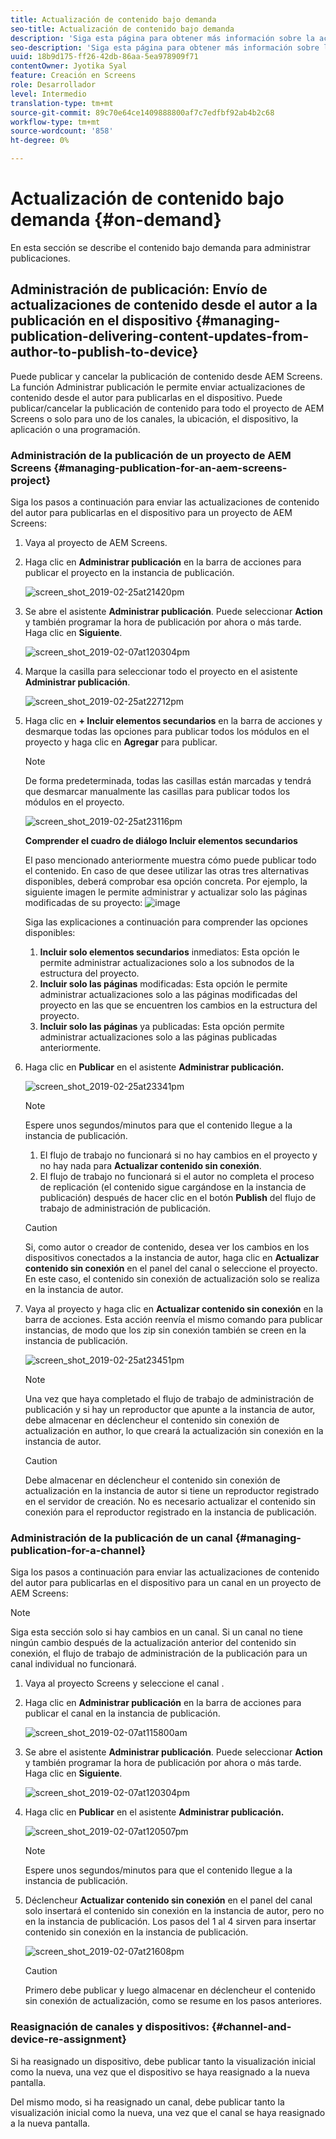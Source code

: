 ```yaml
---
title: Actualización de contenido bajo demanda
seo-title: Actualización de contenido bajo demanda
description: 'Siga esta página para obtener más información sobre la actualización de contenido bajo demanda.  '
seo-description: 'Siga esta página para obtener más información sobre la actualización de contenido bajo demanda.  '
uuid: 18b9d175-ff26-42db-86aa-5ea978909f71
contentOwner: Jyotika Syal
feature: Creación en Screens
role: Desarrollador
level: Intermedio
translation-type: tm+mt
source-git-commit: 89c70e64ce1409888800af7c7edfbf92ab4b2c68
workflow-type: tm+mt
source-wordcount: '858'
ht-degree: 0%

---
```



# Actualización de contenido bajo demanda {#on-demand}

En esta sección se describe el contenido bajo demanda para administrar publicaciones.

## Administración de publicación: Envío de actualizaciones de contenido desde el autor a la publicación en el dispositivo {#managing-publication-delivering-content-updates-from-author-to-publish-to-device}

Puede publicar y cancelar la publicación de contenido desde AEM Screens. La función Administrar publicación le permite enviar actualizaciones de contenido desde el autor para publicarlas en el dispositivo. Puede publicar/cancelar la publicación de contenido para todo el proyecto de AEM Screens o solo para uno de los canales, la ubicación, el dispositivo, la aplicación o una programación.

### Administración de la publicación de un proyecto de AEM Screens {#managing-publication-for-an-aem-screens-project}

Siga los pasos a continuación para enviar las actualizaciones de contenido del autor para publicarlas en el dispositivo para un proyecto de AEM Screens:

1. Vaya al proyecto de AEM Screens.
1. Haga clic en **Administrar publicación** en la barra de acciones para publicar el proyecto en la instancia de publicación.

   ![screen_shot_2019-02-25at21420pm](assets/screen_shot_2019-02-25at21420pm.png)

1. Se abre el asistente **Administrar publicación**. Puede seleccionar **Action** y también programar la hora de publicación por ahora o más tarde. Haga clic en **Siguiente**. 

   ![screen_shot_2019-02-07at120304pm](assets/screen_shot_2019-02-07at120304pm.png)

1. Marque la casilla para seleccionar todo el proyecto en el asistente **Administrar publicación**.

   ![screen_shot_2019-02-25at22712pm](assets/screen_shot_2019-02-25at22712pm.png)

1. Haga clic en **+ Incluir elementos secundarios** en la barra de acciones y desmarque todas las opciones para publicar todos los módulos en el proyecto y haga clic en **Agregar** para publicar.

   >[!NOTE]
   >
   >De forma predeterminada, todas las casillas están marcadas y tendrá que desmarcar manualmente las casillas para publicar todos los módulos en el proyecto.

   ![screen_shot_2019-02-25at23116pm](assets/screen_shot_2019-02-25at23116pm.png)

   **Comprender el cuadro de diálogo Incluir elementos secundarios**

   El paso mencionado anteriormente muestra cómo puede publicar todo el contenido. En caso de que desee utilizar las otras tres alternativas disponibles, deberá comprobar esa opción concreta.
Por ejemplo, la siguiente imagen le permite administrar y actualizar solo las páginas modificadas de su proyecto:
   ![image](assets/author-publish-manage.png)

   Siga las explicaciones a continuación para comprender las opciones disponibles:

   1. **Incluir solo elementos secundarios** inmediatos: Esta opción le permite administrar actualizaciones solo a los subnodos de la estructura del proyecto.
   1. **Incluir solo las páginas** modificadas: Esta opción le permite administrar actualizaciones solo a las páginas modificadas del proyecto en las que se encuentren los cambios en la estructura del proyecto.
   1. **Incluir solo las páginas** ya publicadas: Esta opción permite administrar actualizaciones solo a las páginas publicadas anteriormente.


1. Haga clic en **Publicar** en el asistente **Administrar publicación.**

   ![screen_shot_2019-02-25at23341pm](assets/screen_shot_2019-02-25at23341pm.png)

   >[!NOTE]
   >
   >Espere unos segundos/minutos para que el contenido llegue a la instancia de publicación.
   >
   >
   >    1. El flujo de trabajo no funcionará si no hay cambios en el proyecto y no hay nada para **Actualizar contenido sin conexión**.
   >    1. El flujo de trabajo no funcionará si el autor no completa el proceso de replicación (el contenido sigue cargándose en la instancia de publicación) después de hacer clic en el botón **Publish** del flujo de trabajo de administración de publicación.


   >[!CAUTION]
   >Si, como autor o creador de contenido, desea ver los cambios en los dispositivos conectados a la instancia de autor, haga clic en **Actualizar contenido sin conexión** en el panel del canal o seleccione el proyecto. En este caso, el contenido sin conexión de actualización solo se realiza en la instancia de autor.

1. Vaya al proyecto y haga clic en **Actualizar contenido sin conexión** en la barra de acciones. Esta acción reenvía el mismo comando para publicar instancias, de modo que los zip sin conexión también se creen en la instancia de publicación.

   ![screen_shot_2019-02-25at23451pm](assets/screen_shot_2019-02-25at23451pm.png)


   >[!NOTE]
   >
   >Una vez que haya completado el flujo de trabajo de administración de publicación y si hay un reproductor que apunte a la instancia de autor, debe almacenar en déclencheur el contenido sin conexión de actualización en author, lo que creará la actualización sin conexión en la instancia de autor.

   >[!CAUTION]
   >
   >Debe almacenar en déclencheur el contenido sin conexión de actualización en la instancia de autor si tiene un reproductor registrado en el servidor de creación. No es necesario actualizar el contenido sin conexión para el reproductor registrado en la instancia de publicación.

### Administración de la publicación de un canal {#managing-publication-for-a-channel}

Siga los pasos a continuación para enviar las actualizaciones de contenido del autor para publicarlas en el dispositivo para un canal en un proyecto de AEM Screens:

>[!NOTE]
>
>Siga esta sección solo si hay cambios en un canal. Si un canal no tiene ningún cambio después de la actualización anterior del contenido sin conexión, el flujo de trabajo de administración de la publicación para un canal individual no funcionará.

1. Vaya al proyecto Screens y seleccione el canal .
1. Haga clic en **Administrar publicación** en la barra de acciones para publicar el canal en la instancia de publicación.

   ![screen_shot_2019-02-07at115800am](assets/screen_shot_2019-02-07at115800am.png)

1. Se abre el asistente **Administrar publicación**. Puede seleccionar **Action** y también programar la hora de publicación por ahora o más tarde. Haga clic en **Siguiente**. 

   ![screen_shot_2019-02-07at120304pm](assets/screen_shot_2019-02-07at120304pm.png)

1. Haga clic en **Publicar** en el asistente **Administrar publicación.**

   ![screen_shot_2019-02-07at120507pm](assets/screen_shot_2019-02-07at120507pm.png)

   >[!NOTE]
   >
   >Espere unos segundos/minutos para que el contenido llegue a la instancia de publicación.

1. Déclencheur **Actualizar contenido sin conexión** en el panel del canal solo insertará el contenido sin conexión en la instancia de autor, pero no en la instancia de publicación. Los pasos del 1 al 4 sirven para insertar contenido sin conexión en la instancia de publicación.

   ![screen_shot_2019-02-07at21608pm](assets/screen_shot_2019-02-07at21608pm.png)

   >[!CAUTION]
   >
   >Primero debe publicar y luego almacenar en déclencheur el contenido sin conexión de actualización, como se resume en los pasos anteriores.

### Reasignación de canales y dispositivos: {#channel-and-device-re-assignment}

Si ha reasignado un dispositivo, debe publicar tanto la visualización inicial como la nueva, una vez que el dispositivo se haya reasignado a la nueva pantalla.

Del mismo modo, si ha reasignado un canal, debe publicar tanto la visualización inicial como la nueva, una vez que el canal se haya reasignado a la nueva pantalla.
